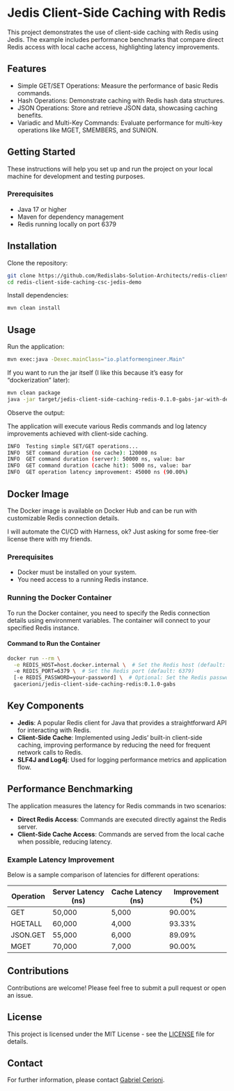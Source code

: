 # Jedis Client-Side Caching with Redis

This project demonstrates the use of client-side caching with Redis using Jedis. The example includes performance benchmarks that compare direct Redis access with local cache access, highlighting latency improvements.

## Features

- Simple GET/SET Operations: Measure the performance of basic Redis commands.
- Hash Operations: Demonstrate caching with Redis hash data structures.
- JSON Operations: Store and retrieve JSON data, showcasing caching benefits.
- Variadic and Multi-Key Commands: Evaluate performance for multi-key operations like MGET, SMEMBERS, and SUNION.

## Getting Started

These instructions will help you set up and run the project on your local machine for development and testing purposes.

### Prerequisites

- Java 17 or higher
- Maven for dependency management
- Redis running locally on port 6379

## Installation

Clone the repository:
```bash
git clone https://github.com/Redislabs-Solution-Architects/redis-client-side-caching-csc-jedis-demo.git
cd redis-client-side-caching-csc-jedis-demo
```

Install dependencies:

```bash
mvn clean install
```

## Usage

Run the application:

```bash
mvn exec:java -Dexec.mainClass="io.platformengineer.Main"
```

If you want to run the jar itself (I like this because it’s easy for “dockerization” later):

```bash
mvn clean package
java -jar target/jedis-client-side-caching-redis-0.1.0-gabs-jar-with-dependencies.jar
```

Observe the output:

The application will execute various Redis commands and log latency improvements achieved with client-side caching.

```bash
INFO  Testing simple SET/GET operations...
INFO  SET command duration (no cache): 120000 ns
INFO  GET command duration (server): 50000 ns, value: bar
INFO  GET command duration (cache hit): 5000 ns, value: bar
INFO  GET operation latency improvement: 45000 ns (90.00%)
```

## Docker Image

The Docker image is available on Docker Hub and can be run with customizable Redis connection details.

I will automate the CI/CD with Harness, ok? Just asking for some free-tier license there with my friends.

### Prerequisites

- Docker must be installed on your system.
- You need access to a running Redis instance.

### Running the Docker Container

To run the Docker container, you need to specify the Redis connection details using environment variables. The container will connect to your specified Redis instance.

#### Command to Run the Container

```bash
docker run --rm \
  -e REDIS_HOST=host.docker.internal \  # Set the Redis host (default: localhost)
  -e REDIS_PORT=6379 \  # Set the Redis port (default: 6379)
  [-e REDIS_PASSWORD=your-password] \  # Optional: Set the Redis password if required
  gacerioni/jedis-client-side-caching-redis:0.1.0-gabs
```

## Key Components

- **Jedis**: A popular Redis client for Java that provides a straightforward API for interacting with Redis.
- **Client-Side Cache**: Implemented using Jedis’ built-in client-side caching, improving performance by reducing the need for frequent network calls to Redis.
- **SLF4J and Log4j**: Used for logging performance metrics and application flow.

## Performance Benchmarking

The application measures the latency for Redis commands in two scenarios:

- **Direct Redis Access**: Commands are executed directly against the Redis server.
- **Client-Side Cache Access**: Commands are served from the local cache when possible, reducing latency.

### Example Latency Improvement

Below is a sample comparison of latencies for different operations:

| Operation | Server Latency (ns) | Cache Latency (ns) | Improvement (%) |
|-----------|---------------------|--------------------|-----------------|
| GET       | 50,000              | 5,000              | 90.00%          |
| HGETALL   | 60,000              | 4,000              | 93.33%          |
| JSON.GET  | 55,000              | 6,000              | 89.09%          |
| MGET      | 70,000              | 7,000              | 90.00%          |

## Contributions

Contributions are welcome! Please feel free to submit a pull request or open an issue.

## License

This project is licensed under the MIT License - see the [LICENSE](LICENSE) file for details.

## Contact

For further information, please contact [Gabriel Cerioni](mailto:gabriel.cerioni@redis.com).
